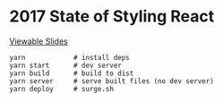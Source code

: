 # 2017 State of Styling React

[Viewable Slides](2017-lochlan-state-of-styling.surge.sh)

```shell
yarn            # install deps
yarn start      # dev server
yarn build      # build to dist
yarn server     # serve built files (no dev server)
yarn deploy     # surge.sh
```
